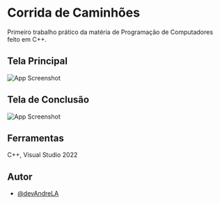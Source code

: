 
# Corrida de Caminhões 

Primeiro trabalho prático da matéria de Programação de Computadores feito em C++.


## Tela Principal

![App Screenshot](https://via.placeholder.com/468x300?text=App+Screenshot+Here)

## Tela de Conclusão

![App Screenshot](https://via.placeholder.com/468x300?text=App+Screenshot+Here)


## Ferramentas
C++, Visual Studio 2022


## Autor

- [@devAndreLA](https://github.com/devAndreLA)
